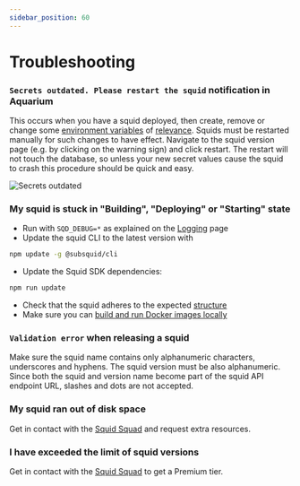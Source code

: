 ```yaml
---
sidebar_position: 60
---
```


# Troubleshooting

### `Secrets outdated. Please restart the squid` notification in Aquarium

This occurs when you have a squid deployed, then create, remove or change some [environment variables](/squid-cli/secrets) of [relevance](/deploy-squid/organizations). Squids must be restarted manually for such changes to have effect. Navigate to the squid version page (e.g. by clicking on the warning sign) and click restart. The restart will not touch the database, so unless your new secret values cause the squid to crash this procedure should be quick and easy.

![Secrets outdated](</img/secrets-outdated.png>)

### My squid is stuck in "Building", "Deploying" or "Starting" state

- Run with `SQD_DEBUG=*` as explained on the [Logging](/basics/logging/#overriding-the-log-level) page
- Update the squid CLI to the latest version with
```bash
npm update -g @subsquid/cli
```
- Update the Squid SDK dependencies:
```bash
npm run update
```
- Check that the squid adheres to the expected [structure](/basics/squid-structure)
- Make sure you can [build and run Docker images locally](/deploy-squid/self-hosting)

### `Validation error` when releasing a squid

Make sure the squid name contains only alphanumeric characters, underscores and hyphens. The squid version must be also alphanumeric. 
Since both the squid and version name become part of the squid API endpoint URL, slashes and dots are not accepted. 

### My squid ran out of disk space

Get in contact with the [Squid Squad](https://t.me/SquidDevs) and request extra resources. 

### I have exceeded the limit of squid versions

Get in contact with the [Squid Squad](https://t.me/SquidDevs) to get a Premium tier.
